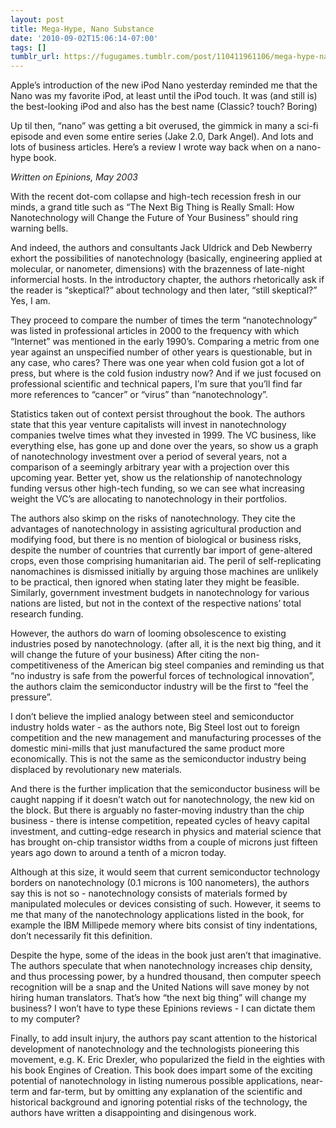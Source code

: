 ```yaml
---
layout: post
title: Mega-Hype, Nano Substance
date: '2010-09-02T15:06:14-07:00'
tags: []
tumblr_url: https://fugugames.tumblr.com/post/110411961106/mega-hype-nano-substance
---
```

Apple’s introduction of the new iPod Nano yesterday reminded me that the Nano was my favorite iPod, at least until the iPod touch. It was (and still is) the best-looking iPod and also has the best name (Classic? touch? Boring)

Up til then, “nano” was getting a bit overused, the gimmick in many a sci-fi episode and even some entire series (Jake 2.0, Dark Angel). And lots and lots of business articles. Here’s a review I wrote way back when on a nano-hype book.

_Written on Epinions, May 2003_

With the recent dot-com collapse and high-tech recession fresh in our minds, a grand title such as “The Next Big Thing is Really Small: How Nanotechnology will Change the Future of Your Business” should ring warning bells.

And indeed, the authors and consultants Jack Uldrick and Deb Newberry exhort the possibilities of nanotechnology (basically, engineering applied at molecular, or nanometer, dimensions) with the brazenness of late-night informercial hosts. In the introductory chapter, the authors rhetorically ask if the reader is “skeptical?” about technology and then later, “still skeptical?” Yes, I am.

They proceed to compare the number of times the term “nanotechnology” was listed in professional articles in 2000 to the frequency with which “Internet” was mentioned in the early 1990’s. Comparing a metric from one year against an unspecified number of other years is questionable, but in any case, who cares? There was one year when cold fusion got a lot of press, but where is the cold fusion industry now? And if we just focused on professional scientific and technical papers, I’m sure that you’ll find far more references to “cancer” or “virus” than “nanotechnology”.

Statistics taken out of context persist throughout the book. The authors state that this year venture capitalists will invest in nanotechnology companies twelve times what they invested in 1999. The VC business, like everything else, has gone up and done over the years, so show us a graph of nanotechnology investment over a period of several years, not a comparison of a seemingly arbitrary year with a projection over this upcoming year. Better yet, show us the relationship of nanotechnology funding versus other high-tech funding, so we can see what increasing weight the VC’s are allocating to nanotechnology in their portfolios.

The authors also skimp on the risks of nanotechnology. They cite the advantages of nanotechnology in assisting agricultural production and modifying food, but there is no mention of biological or business risks, despite the number of countries that currently bar import of gene-altered crops, even those comprising humanitarian aid. The peril of self-replicating nanomachines is dismissed initially by arguing those machines are unlikely to be practical, then ignored when stating later they might be feasible. Similarly, government investment budgets in nanotechnology for various nations are listed, but not in the context of the respective nations’ total research funding.

However, the authors do warn of looming obsolescence to existing industries posed by nanotechnology. (after all, it is the next big thing, and it will change the future of your business) After citing the non-competitiveness of the American big steel companies and reminding us that “no industry is safe from the powerful forces of technological innovation”, the authors claim the semiconductor industry will be the first to “feel the pressure”.

I don’t believe the implied analogy between steel and semiconductor industry holds water - as the authors note, Big Steel lost out to foreign competition and the new management and manufacturing processes of the domestic mini-mills that just manufactured the same product more economically. This is not the same as the semiconductor industry being displaced by revolutionary new materials.

And there is the further implication that the semiconductor business will be caught napping if it doesn’t watch out for nanotechnology, the new kid on the block. But there is arguably no faster-moving industry than the chip business - there is intense competition, repeated cycles of heavy capital investment, and cutting-edge research in physics and material science that has brought on-chip transistor widths from a couple of microns just fifteen years ago down to around a tenth of a micron today.

Although at this size, it would seem that current semiconductor technology borders on nanotechnology (0.1 microns is 100 nanometers), the authors say this is not so - nanotechnology consists of materials formed by manipulated molecules or devices consisting of such. However, it seems to me that many of the nanotechnology applications listed in the book, for example the IBM Millipede memory where bits consist of tiny indentations, don’t necessarily fit this definition.

Despite the hype, some of the ideas in the book just aren’t that imaginative. The authors speculate that when nanotechnology increases chip density, and thus processing power, by a hundred thousand, then computer speech recognition will be a snap and the United Nations will save money by not hiring human translators. That’s how “the next big thing” will change my business? I won’t have to type these Epinions reviews - I can dictate them to my computer?

Finally, to add insult injury, the authors pay scant attention to the historical development of nanotechnology and the technologists pioneering this movement, e.g. K. Eric Drexler, who popularized the field in the eighties with his book Engines of Creation. This book does impart some of the exciting potential of nanotechnology in listing numerous possible applications, near-term and far-term, but by omitting any explanation of the scientific and historical background and ignoring potential risks of the technology, the authors have written a disappointing and disingenous work.

